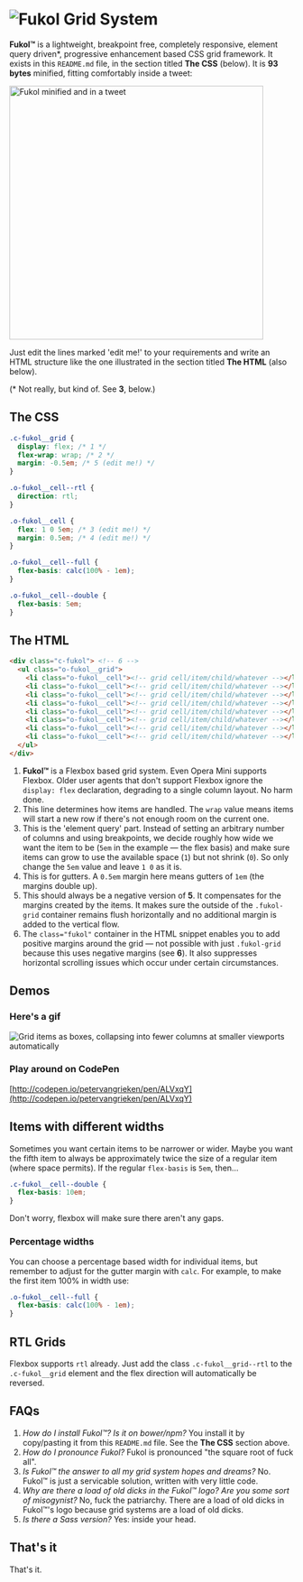 # ![Fukol Grid System](logo.png)

**Fukol&trade;** is a lightweight, breakpoint free, completely responsive, element query driven\*, progressive enhancement based CSS grid framework. It exists in this `README.md` file, in the section titled **The CSS** (below). It is **93 bytes** minified, fitting comfortably inside a tweet:

<img src="tweet.png" alt="Fukol minified and in a tweet" width="450" />

Just edit the lines marked 'edit me!' to your requirements and write an HTML structure like the one illustrated in the section titled **The HTML** (also below).

(\* Not really, but kind of. See **3**, below.)

## The CSS

```css
.c-fukol__grid {
  display: flex; /* 1 */
  flex-wrap: wrap; /* 2 */
  margin: -0.5em; /* 5 (edit me!) */
}

.o-fukol__cell--rtl {
  direction: rtl;
}

.o-fukol__cell {
  flex: 1 0 5em; /* 3 (edit me!) */
  margin: 0.5em; /* 4 (edit me!) */
}

.o-fukol__cell--full {
  flex-basis: calc(100% - 1em);
}

.o-fukol__cell--double {
  flex-basis: 5em;
}
```

## The HTML

```html
<div class="c-fukol"> <!-- 6 -->
  <ul class="o-fukol__grid">
    <li class="o-fukol__cell"><!-- grid cell/item/child/whatever --></li>
    <li class="o-fukol__cell"><!-- grid cell/item/child/whatever --></li>
    <li class="o-fukol__cell"><!-- grid cell/item/child/whatever --></li>
    <li class="o-fukol__cell"><!-- grid cell/item/child/whatever --></li>
    <li class="o-fukol__cell"><!-- grid cell/item/child/whatever --></li>
    <li class="o-fukol__cell"><!-- grid cell/item/child/whatever --></li>
    <li class="o-fukol__cell"><!-- grid cell/item/child/whatever --></li>
    <li class="o-fukol__cell"><!-- grid cell/item/child/whatever --></li>
  </ul>
</div>
```

1. **Fukol&trade;** is a Flexbox based grid system. Even Opera Mini supports Flexbox. Older user agents that don't support Flexbox ignore the `display: flex` declaration, degrading to a single column layout. No harm done.
2. This line determines how items are handled. The `wrap` value means items will start a new row if there's not enough room on the current one.
3. This is the 'element query' part. Instead of setting an arbitrary number of columns and using breakpoints, we decide roughly how wide we want the item to be (`5em` in the example — the flex basis) and make sure items can grow to use the available space (`1`) but not shrink (`0`). So only change the `5em` value and leave `1 0` as it is.
4. This is for gutters. A `0.5em` margin here means gutters of `1em` (the margins double up).
5. This should always be a negative version of **5**. It compensates for the margins created by the items. It makes sure the outside of the `.fukol-grid` container remains flush horizontally and no additional margin is added to the vertical flow.
7. The `class="fukol"` container in the HTML snippet enables you to add positive margins around the grid — not possible with just `.fukol-grid` because this uses negative margins (see **6**). It also suppresses horizontal scrolling issues which occur under certain circumstances.

## Demos

### Here's a gif

![Grid items as boxes, collapsing into fewer columns at smaller viewports automatically](fukol-demo.gif)

### Play around on CodePen

[http://codepen.io/petervangrieken/pen/ALVxqY](http://codepen.io/petervangrieken/pen/ALVxqY)

## Items with different widths

Sometimes you want certain items to be narrower or wider. Maybe you want the fifth item to always be approximately twice the size of a regular item (where space permits). If the regular `flex-basis` is `5em`, then&hellip;

```css
.c-fukol__cell--double {
  flex-basis: 10em;
}
```

Don't worry, flexbox will make sure there aren't any gaps.

### Percentage widths

You can choose a percentage based width for individual items, but remember to adjust for the gutter margin with `calc`. For example, to make the first item 100% in width use:

```css
.o-fukol__cell--full {
  flex-basis: calc(100% - 1em);
}
```

## RTL Grids

Flexbox supports `rtl` already. Just add the class `.c-fukol__grid--rtl` to the `.c-fukol__grid` element and the flex direction will automatically be reversed.

## FAQs

1. *How do I install Fukol&trade;? Is it on bower/npm?* You install it by copy/pasting it from this `README.md` file. See the **The CSS** section above.
2. *How do I pronounce Fukol?* Fukol is pronounced "the square root of fuck all".
3. *Is Fukol&trade; the answer to all my grid system hopes and dreams?* No. Fukol&trade; is just a servicable solution, written with very little code.
4. *Why are there a load of old dicks in the Fukol&trade; logo? Are you some sort of misogynist?* No, fuck the patriarchy. There are a load of old dicks in Fukol&trade;'s logo because grid systems are a load of old dicks.
5. *Is there a Sass version?* Yes: inside your head.

## That's it

That's it.

